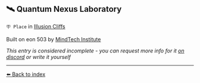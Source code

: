 ## 🛰️ Quantum Nexus Laboratory

`🪧 Place` in [Illusion Cliffs](../refs/illusion_cliffs.md)

Built on eon 503 by [MindTech Institute](../refs/mindtech_institute.md)

_This entry is considered incomplete - you can request more info for it [on discord](<https://discord.com/channels/562910943848169472/1173922660489633802>) or write it yourself_


----------
[⬅️ Back to index](/index.md#f880_s)